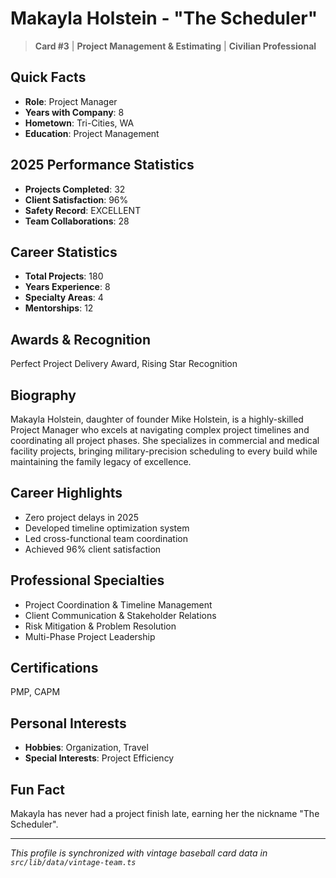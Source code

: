 # Makayla Holstein - "The Scheduler"

> **Card #3** | **Project Management & Estimating** | **Civilian Professional**

## Quick Facts

- **Role**: Project Manager
- **Years with Company**: 8
- **Hometown**: Tri-Cities, WA
- **Education**: Project Management

## 2025 Performance Statistics

- **Projects Completed**: 32
- **Client Satisfaction**: 96%
- **Safety Record**: EXCELLENT
- **Team Collaborations**: 28

## Career Statistics

- **Total Projects**: 180
- **Years Experience**: 8
- **Specialty Areas**: 4
- **Mentorships**: 12

## Awards & Recognition

Perfect Project Delivery Award, Rising Star Recognition

## Biography

Makayla Holstein, daughter of founder Mike Holstein, is a highly-skilled Project Manager who excels at navigating complex project timelines and coordinating all project phases. She specializes in commercial and medical facility projects, bringing military-precision scheduling to every build while maintaining the family legacy of excellence.

## Career Highlights

- Zero project delays in 2025
- Developed timeline optimization system
- Led cross-functional team coordination
- Achieved 96% client satisfaction

## Professional Specialties

- Project Coordination & Timeline Management
- Client Communication & Stakeholder Relations
- Risk Mitigation & Problem Resolution
- Multi-Phase Project Leadership

## Certifications

PMP, CAPM

## Personal Interests

- **Hobbies**: Organization, Travel
- **Special Interests**: Project Efficiency

## Fun Fact

Makayla has never had a project finish late, earning her the nickname "The Scheduler".

---

*This profile is synchronized with vintage baseball card data in `src/lib/data/vintage-team.ts`*
